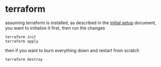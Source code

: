 # terraform

assuming terraform is installed, as described in the [initial setup](./initial-setup.md) document, you want to initialise it first, then run the changes

```shell
terraform init
terraform apply
```

then if you want to burn everything down and restart from scratch

```shell
terraform destroy
```
